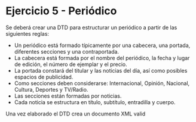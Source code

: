 # Ejercicio 5 - Periódico

Se deberá crear una DTD para estructurar un periódico a partir de las siguientes reglas:

- Un periódico está formado típicamente por una cabecera, una portada, diferentes secciones y una contraportada.
- La cabecera está formada por el nombre del periódico, la fecha y lugar de edición, el número de ejemplar y el precio.
- La portada constará del titular y las noticias del día, así como posibles espacios de publicidad.
- Como secciones deben considerarse: Internacional, Opinión, Nacional, Cultura, Deportes y TV/Radio.
- Las secciones están formadas por noticias.
- Cada noticia se estructura en título, subtítulo, entradilla y cuerpo.

Una vez elaborado el DTD crea un documento XML valid